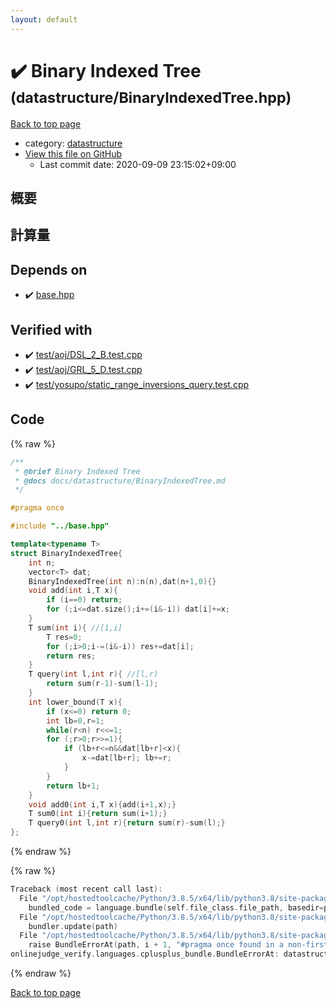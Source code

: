 ```yaml
---
layout: default
---
```


<!-- mathjax config similar to math.stackexchange -->
<script type="text/javascript" async
  src="https://cdnjs.cloudflare.com/ajax/libs/mathjax/2.7.5/MathJax.js?config=TeX-MML-AM_CHTML">
</script>
<script type="text/x-mathjax-config">
  MathJax.Hub.Config({
    TeX: { equationNumbers: { autoNumber: "AMS" }},
    tex2jax: {
      inlineMath: [ ['$','$'] ],
      processEscapes: true
    },
    "HTML-CSS": { matchFontHeight: false },
    displayAlign: "left",
    displayIndent: "2em"
  });
</script>

<script type="text/javascript" src="https://cdnjs.cloudflare.com/ajax/libs/jquery/3.4.1/jquery.min.js"></script>
<script src="https://cdn.jsdelivr.net/npm/jquery-balloon-js@1.1.2/jquery.balloon.min.js" integrity="sha256-ZEYs9VrgAeNuPvs15E39OsyOJaIkXEEt10fzxJ20+2I=" crossorigin="anonymous"></script>
<script type="text/javascript" src="../../assets/js/copy-button.js"></script>
<link rel="stylesheet" href="../../assets/css/copy-button.css" />


# :heavy_check_mark: Binary Indexed Tree <small>(datastructure/BinaryIndexedTree.hpp)</small>

<a href="../../index.html">Back to top page</a>

* category: <a href="../../index.html#8dc87745f885a4cc532acd7b15b8b5fe">datastructure</a>
* <a href="{{ site.github.repository_url }}/blob/master/datastructure/BinaryIndexedTree.hpp">View this file on GitHub</a>
    - Last commit date: 2020-09-09 23:15:02+09:00




## 概要

## 計算量

## Depends on

* :heavy_check_mark: <a href="../base.hpp.html">base.hpp</a>


## Verified with

* :heavy_check_mark: <a href="../../verify/test/aoj/DSL_2_B.test.cpp.html">test/aoj/DSL_2_B.test.cpp</a>
* :heavy_check_mark: <a href="../../verify/test/aoj/GRL_5_D.test.cpp.html">test/aoj/GRL_5_D.test.cpp</a>
* :heavy_check_mark: <a href="../../verify/test/yosupo/static_range_inversions_query.test.cpp.html">test/yosupo/static_range_inversions_query.test.cpp</a>


## Code

<a id="unbundled"></a>
{% raw %}
```cpp
/**
 * @brief Binary Indexed Tree
 * @docs docs/datastructure/BinaryIndexedTree.md
 */

#pragma once

#include "../base.hpp"

template<typename T>
struct BinaryIndexedTree{
    int n;
    vector<T> dat;
    BinaryIndexedTree(int n):n(n),dat(n+1,0){}
    void add(int i,T x){
        if (i==0) return;
        for (;i<=dat.size();i+=(i&-i)) dat[i]+=x;
    }
    T sum(int i){ //[1,i]
        T res=0;
        for (;i>0;i-=(i&-i)) res+=dat[i];
        return res;
    }
    T query(int l,int r){ //[l,r)
        return sum(r-1)-sum(l-1);
    }
    int lower_bound(T x){
        if (x<=0) return 0;
        int lb=0,r=1;
        while(r<n) r<<=1;
        for (;r>0;r>>=1){
            if (lb+r<=n&&dat[lb+r]<x){
                x-=dat[lb+r]; lb+=r;
            }
        }
        return lb+1;
    }
    void add0(int i,T x){add(i+1,x);}
    T sum0(int i){return sum(i+1);}
    T query0(int l,int r){return sum(r)-sum(l);}
};
```
{% endraw %}

<a id="bundled"></a>
{% raw %}
```cpp
Traceback (most recent call last):
  File "/opt/hostedtoolcache/Python/3.8.5/x64/lib/python3.8/site-packages/onlinejudge_verify/docs.py", line 349, in write_contents
    bundled_code = language.bundle(self.file_class.file_path, basedir=pathlib.Path.cwd())
  File "/opt/hostedtoolcache/Python/3.8.5/x64/lib/python3.8/site-packages/onlinejudge_verify/languages/cplusplus.py", line 185, in bundle
    bundler.update(path)
  File "/opt/hostedtoolcache/Python/3.8.5/x64/lib/python3.8/site-packages/onlinejudge_verify/languages/cplusplus_bundle.py", line 310, in update
    raise BundleErrorAt(path, i + 1, "#pragma once found in a non-first line")
onlinejudge_verify.languages.cplusplus_bundle.BundleErrorAt: datastructure/BinaryIndexedTree.hpp: line 6: #pragma once found in a non-first line

```
{% endraw %}

<a href="../../index.html">Back to top page</a>


